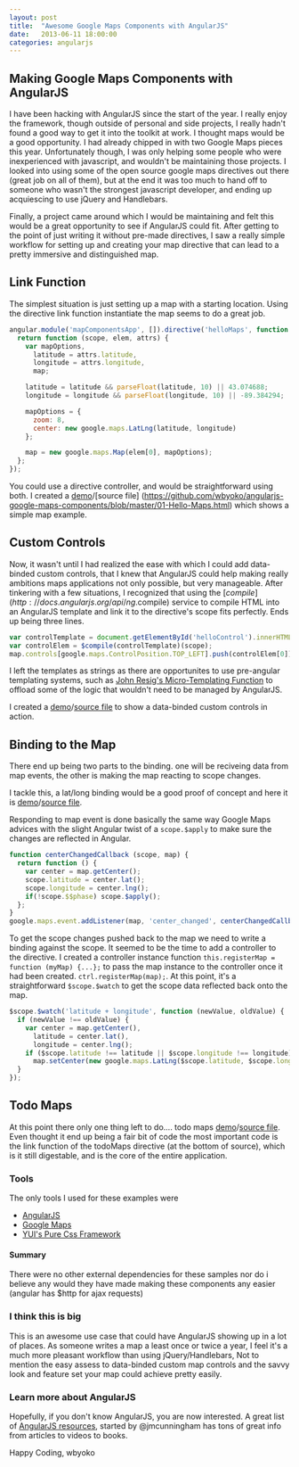 ```yaml
---
layout: post
title:  "Awesome Google Maps Components with AngularJS"
date:   2013-06-11 18:00:00
categories: angularjs
---
```

## Making Google Maps Components with AngularJS

I have been hacking with AngularJS since the start of the year.  I really enjoy the framework, though outside of personal and side projects, I really hadn't found a good way to get it into the toolkit at work. I thought maps would be a good opportunity. I had already chipped in with two Google Maps pieces this year. Unfortunately though, I was only helping some people who were inexperienced with javascript, and wouldn't be maintaining those projects. I looked into using some of the open source google maps directives out there (great job on all of them), but at the end it was too much to hand off to someone who wasn't the strongest javascript developer, and ending up acquiescing to use jQuery and Handlebars. 

Finally, a project came around which I would be maintaining and felt this would be a great opportunity to see if AngularJS could fit. After getting to the point of just writing it without pre-made directives, I saw a really simple workflow for setting up and creating your map directive that can lead to a pretty immersive and distinguished map. 

## Link Function
The simplest situation is just setting up a map with a starting location. Using the directive link function instantiate the map seems to do a great job. 

```javascript
angular.module('mapComponentsApp', []).directive('helloMaps', function () {
  return function (scope, elem, attrs) {
    var mapOptions,
      latitude = attrs.latitude,
      longitude = attrs.longitude,
      map;

    latitude = latitude && parseFloat(latitude, 10) || 43.074688;
    longitude = longitude && parseFloat(longitude, 10) || -89.384294;

    mapOptions = {
      zoom: 8,
      center: new google.maps.LatLng(latitude, longitude)
    };

    map = new google.maps.Map(elem[0], mapOptions);
  };
});
```
You could use a directive controller, and would be straightforward using both. I created a [demo](http://wbyoko.co/angularjs-google-maps-components/demos/01-Hello-Maps.html)/[source file]
(https://github.com/wbyoko/angularjs-google-maps-components/blob/master/01-Hello-Maps.html) which shows a simple map example. 

## Custom Controls
Now, it wasn't until I had realized the ease with which I could add data-binded custom controls, that I knew that AngularJS could help making really ambitions maps applications not only possible, but very manageable. After tinkering with a few situations, I recognized that using the [$compile](http://docs.angularjs.org/api/ng.$compile) service to compile HTML into an AngularJS template and link it to the directive's scope fits perfectly. Ends up being three lines. 

```javascript
var controlTemplate = document.getElementById('helloControl').innerHTML.trim();
var controlElem = $compile(controlTemplate)(scope);
map.controls[google.maps.ControlPosition.TOP_LEFT].push(controlElem[0]);
```
I left the templates as strings as there are opportunites to use pre-angular templating systems, such as [John Resig's Micro-Templating Function](http://ejohn.org/blog/javascript-micro-templating/) to offload some of the logic that wouldn't need to be managed by AngularJS.

I created a [demo](http://wbyoko.co/angularjs-google-maps-components/demos/02-Say-Hello.html)/[source file](https://github.com/wbyoko/angularjs-google-maps-components/blob/master/02-Say-Hello.html) to show a data-binded custom controls in action.

## Binding to the Map
There end up being two parts to the binding. one will be reciveing data from map events, the other is making the map reacting to scope changes. 

I tackle this, a lat/long binding would be a good proof of concept and here it is [demo](http://wbyoko.co/angularjs-google-maps-components/demos/03-Say-Where.html)/[source file](https://github.com/wbyoko/angularjs-google-maps-components/blob/master/03-Say-Where.html). 

Responding to map event is done basically the same way Google Maps advices with the slight Angular twist of a ```scope.$apply``` to make sure the changes are reflected in Angular. 

```javascript
function centerChangedCallback (scope, map) {
  return function () {
    var center = map.getCenter();
    scope.latitude = center.lat();
    scope.longitude = center.lng();
    if(!scope.$$phase) scope.$apply();
  };
}
google.maps.event.addListener(map, 'center_changed', centerChangedCallback(scope, map));
```

To get the scope changes pushed back to the map we need to write a binding against the scope. It seemed to be the time to add a controller to the directive. I created a controller instance function ```this.registerMap = function (myMap) {...};``` to pass the map instance to the controller once it had been created. ```ctrl.registerMap(map);```. At this point, it's a straightforward ```$scope.$watch``` to get the scope data reflected back onto the map.

```javascript
$scope.$watch('latitude + longitude', function (newValue, oldValue) {
  if (newValue !== oldValue) { 
    var center = map.getCenter(),
      latitude = center.lat(),
      longitude = center.lng();
    if ($scope.latitude !== latitude || $scope.longitude !== longitude)
      map.setCenter(new google.maps.LatLng($scope.latitude, $scope.longitude));
  }
});
```

## Todo Maps
At this point there only one thing left to do.... todo maps [demo](http://wbyoko.co/angularjs-google-maps-components/demos/04-Todo-Maps.html)/[source file](https://github.com/wbyoko/angularjs-google-maps-components/blob/master/04-Todo-Maps.html). Even thought it end up being a fair bit of code the most important code is the link function of the todoMaps directive (at the bottom of source), which is it still digestable, and is the core of the entire application.

### Tools
The only tools I used for these examples were 
* [AngularJS](http://angularjs.org/)
* [Google Maps](https://developers.google.com/maps/documentation/javascript/tutorial)
* [YUI's Pure Css Framework](http://purecss.io/)

#### Summary
There were no other external dependencies for these samples nor do i believe any would they have made making these components any easier (angular has $http for ajax requests)

### I think this is big
This is an awesome use case that could have AngularJS showing up in a lot of places. As someone writes a map a least once or twice a year, I feel it's a much more pleasant workflow than using jQuery/Handlebars, Not to mention the easy assess to data-binded custom map controls and the savvy look and feature set your map could achieve pretty easily.

### Learn more about AngularJS
Hopefully, if you don't know AngularJS, you are now interested. A great list of [AngularJS resources](https://github.com/jmcunningham/AngularJS-Learning), started by @jmcunningham has tons of great info from articles to videos to books. 

Happy Coding, wbyoko
